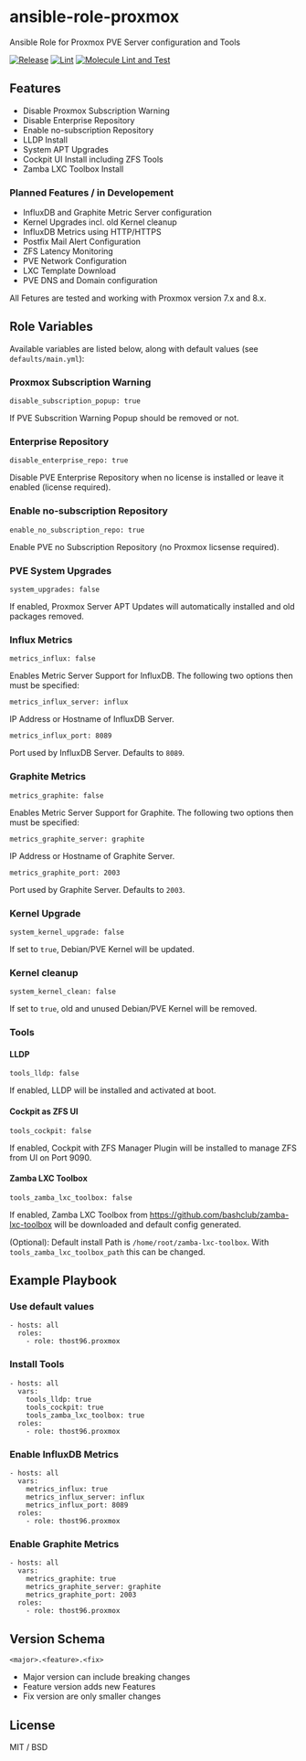 # ansible-role-proxmox
Ansible Role for Proxmox PVE Server configuration and Tools

[![Release](https://github.com/thost96/ansible-role-proxmox/actions/workflows/release.yml/badge.svg)](https://github.com/thost96/ansible-role-proxmox/actions/workflows/release.yml)
[![Lint](https://github.com/thost96/ansible-role-proxmox/actions/workflows/lint.yml/badge.svg)](https://github.com/thost96/ansible-role-proxmox/actions/workflows/lint.yml)
[![Molecule Lint and Test](https://github.com/thost96/ansible-role-proxmox/actions/workflows/molecule.yml/badge.svg)](https://github.com/thost96/ansible-role-proxmox/actions/workflows/molecule.yml)

## Features
* Disable Proxmox Subscription Warning
* Disable Enterprise Repository
* Enable no-subscription Repository
* LLDP Install
* System APT Upgrades
* Cockpit UI Install including ZFS Tools
* Zamba LXC Toolbox Install

### Planned Features / in Developement
* InfluxDB and Graphite Metric Server configuration
* Kernel Upgrades incl. old Kernel cleanup
* InfluxDB Metrics using HTTP/HTTPS
* Postfix Mail Alert Configuration
* ZFS Latency Monitoring
* PVE Network Configuration
* LXC Template Download
* PVE DNS and Domain configuration


All Fetures are tested and working with Proxmox version 7.x and 8.x.

## Role Variables

Available variables are listed below, along with default values (see `defaults/main.yml`):

### Proxmox Subscription Warning

    disable_subscription_popup: true

If PVE Subscrition Warning Popup should be removed or not.

### Enterprise Repository

    disable_enterprise_repo: true

Disable PVE Enterprise Repository when no license is installed or leave it enabled (license required).

### Enable no-subscription Repository

    enable_no_subscription_repo: true

Enable PVE no Subscription Repository (no Proxmox licsense required).

### PVE System Upgrades

    system_upgrades: false

If enabled, Proxmox Server APT Updates will automatically installed and old packages removed.

### Influx Metrics

    metrics_influx: false

Enables Metric Server Support for InfluxDB. The following two options then must be specified:

    metrics_influx_server: influx

IP Address or Hostname of InfluxDB Server.

    metrics_influx_port: 8089

Port used by InfluxDB Server. Defaults to `8089`.

### Graphite Metrics

    metrics_graphite: false

Enables Metric Server Support for Graphite. The following two options then must be specified:

    metrics_graphite_server: graphite

IP Address or Hostname of Graphite Server.

    metrics_graphite_port: 2003

Port used by Graphite Server. Defaults to `2003`.

### Kernel Upgrade

    system_kernel_upgrade: false

If set to `true`, Debian/PVE Kernel will be updated.

### Kernel cleanup

    system_kernel_clean: false

If set to `true`, old and unused Debian/PVE Kernel will be removed.

### Tools

#### LLDP

    tools_lldp: false

If enabled, LLDP will be installed and activated at boot.

#### Cockpit as ZFS UI

    tools_cockpit: false

If enabled, Cockpit with ZFS Manager Plugin will be installed to manage ZFS from UI on Port 9090.

#### Zamba LXC Toolbox
    
    tools_zamba_lxc_toolbox: false

If enabled, Zamba LXC Toolbox from https://github.com/bashclub/zamba-lxc-toolbox will be downloaded and default config generated. 

(Optional): Default install Path is `/home/root/zamba-lxc-toolbox`. With `tools_zamba_lxc_toolbox_path` this can be changed.

## Example Playbook

### Use default values

    - hosts: all
      roles:
        - role: thost96.proxmox

### Install Tools

    - hosts: all
      vars:
        tools_lldp: true
        tools_cockpit: true
        tools_zamba_lxc_toolbox: true
      roles:
        - role: thost96.proxmox

### Enable InfluxDB Metrics

    - hosts: all
      vars:
        metrics_influx: true
        metrics_influx_server: influx
        metrics_influx_port: 8089
      roles:
        - role: thost96.proxmox

### Enable Graphite Metrics

    - hosts: all
      vars:
        metrics_graphite: true
        metrics_graphite_server: graphite
        metrics_graphite_port: 2003
      roles:
        - role: thost96.proxmox

## Version Schema

    <major>.<feature>.<fix>

* Major version can include breaking changes
* Feature version adds new Features
* Fix version are only smaller changes

## License

MIT / BSD
